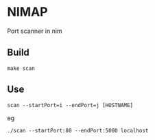 # NIMAP

Port scanner in nim

## Build
```
make scan
```

## Use
```
scan --startPort=i --endPort=j [HOSTNAME]
```
eg
```
./scan --startPort:80 --endPort:5000 localhost
```
